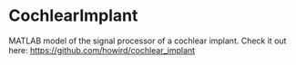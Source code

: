 # CochlearImplant
MATLAB model of the signal processor of a cochlear implant. Check it out here: https://github.com/howird/cochlear_implant
